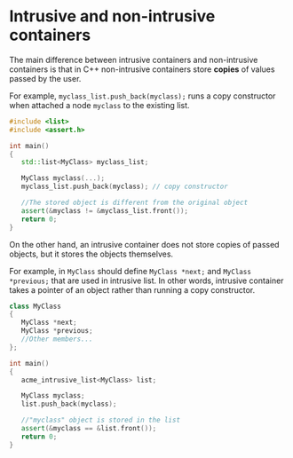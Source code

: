 # Intrusive and non-intrusive containers

The main difference between intrusive containers and non-intrusive containers is that in C++ non-intrusive containers store **copies** of values passed by the user. 

For example, `myclass_list.push_back(myclass);` runs a copy constructor when attached a node `myclass` to the existing list.
```cpp
#include <list>
#include <assert.h>

int main()
{
   std::list<MyClass> myclass_list;

   MyClass myclass(...);
   myclass_list.push_back(myclass); // copy constructor

   //The stored object is different from the original object
   assert(&myclass != &myclass_list.front());
   return 0;
}
```

On the other hand, an intrusive container does not store copies of passed objects, but it stores the objects themselves.

For example, in `MyClass` should define `MyClass *next;` and `MyClass *previous;` that are used in intrusive list.
In other words, intrusive container takes a pointer of an object rather than running a copy constructor.
```cpp
class MyClass
{
   MyClass *next;
   MyClass *previous;
   //Other members...
};

int main()
{
   acme_intrusive_list<MyClass> list;

   MyClass myclass;
   list.push_back(myclass);

   //"myclass" object is stored in the list
   assert(&myclass == &list.front());
   return 0;
}
```